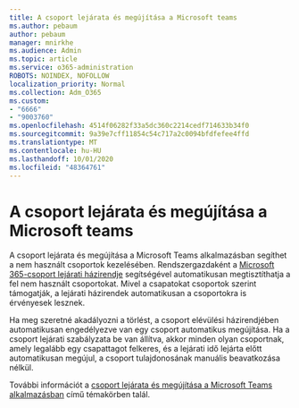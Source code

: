 ```yaml
---
title: A csoport lejárata és megújítása a Microsoft teams
ms.author: pebaum
author: pebaum
manager: mnirkhe
ms.audience: Admin
ms.topic: article
ms.service: o365-administration
ROBOTS: NOINDEX, NOFOLLOW
localization_priority: Normal
ms.collection: Adm_O365
ms.custom:
- "6666"
- "9003760"
ms.openlocfilehash: 4514f06282f33a5dc360c2214cedf714633b34f0
ms.sourcegitcommit: 9a39e7cff11854c54c717a2c0094bfdfefee4ffd
ms.translationtype: MT
ms.contentlocale: hu-HU
ms.lasthandoff: 10/01/2020
ms.locfileid: "48364761"
---
```

# <a name="team-expiration-and-renewal-in-microsoft-teams"></a>A csoport lejárata és megújítása a Microsoft teams

A csoport lejárata és megújítása a Microsoft Teams alkalmazásban segíthet a nem használt csoportok kezelésében. Rendszergazdaként a  [Microsoft 365-csoport lejárati házirendje](https://docs.microsoft.com/microsoft-365/admin/create-groups/office-365-groups-expiration-policy)  segítségével automatikusan megtisztíthatja a fel nem használt csoportokat. Mivel a csapatokat csoportok szerint támogatják, a lejárati házirendek automatikusan a csoportokra is érvényesek lesznek.

Ha meg szeretné akadályozni a törlést, a csoport elévülési házirendjében automatikusan engedélyezve van egy csoport automatikus megújítása. Ha a csoport lejárati szabályzata be van állítva, akkor minden olyan csoportnak, amely legalább egy csapattagot felkeres, és a lejárati idő lejárta előtt automatikusan megújul, a csoport tulajdonosának manuális beavatkozása nélkül.  

További információt a  [csoport lejárata és megújítása a Microsoft Teams alkalmazásban](https://docs.microsoft.com/microsoftteams/team-expiration-renewal)  című témakörben talál.
